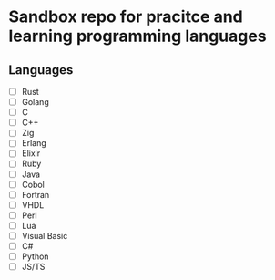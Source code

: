 # Sandbox repo for pracitce and learning programming languages

## Languages
- [ ] Rust
- [ ] Golang
- [ ] C 
- [ ] C++
- [ ] Zig
- [ ] Erlang
- [ ] Elixir
- [ ] Ruby
- [ ] Java
- [ ] Cobol
- [ ] Fortran
- [ ] VHDL
- [ ] Perl
- [ ] Lua
- [ ] Visual Basic
- [ ] C#
- [ ] Python
- [ ] JS/TS
